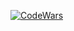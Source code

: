 [![CodeWars](https://www.codewars.com/users/felipeog476/badges/large)](https://www.codewars.com/users/felipeog476)

